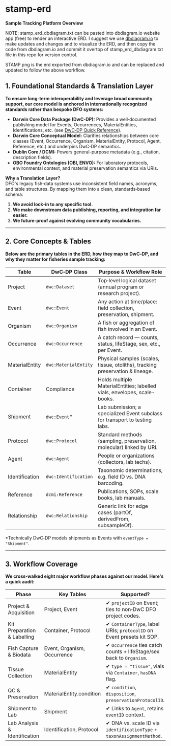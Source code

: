 # stamp-erd

**Sample Tracking Platform Overview**

NOTE: stamp_erd_dbdiagram.txt can be pasted into dbdiagram.io website app (free) to render an interactive ERD. I suggest we use [dbdiagram.io](https://dbdiagram.io) to make updates and changes and to visualize the ERD, and then copy the code from dbdiagram.io and commit it overtop of stamp_erd_dbdiagram.txt file in this repo for version control.

STAMP.png is the erd exported from dbdiagram.io and can be replaced and updated to follow the above workflow.

## 1. Foundational Standards & Translation Layer

**To ensure long‑term interoperability and leverage broad community support, our core model is anchored in internationally recognized standards rather than bespoke DFO systems:**

- **Darwin Core Data Package (DwC‑DP):** Provides a well‑documented publishing model for Events, Occurrences, MaterialEntities, Identifications, etc. (see [DwC‑DP Quick Reference](https://gbif.github.io/dwc-dp/qrg/index.html)).
- **Darwin Core Conceptual Model:** Clarifies relationships between core classes (Event, Occurrence, Organism, MaterialEntity, Protocol, Agent, Reference, etc.) and underpins DwC‑DP semantics.
- **Dublin Core / DCMI:** Powers general-purpose metadata (e.g., citation, description fields).
- **OBO Foundry Ontologies (OBI, ENVO):** For laboratory protocols, environmental context, and material preservation semantics via URIs.

**Why a Translation Layer?**  
DFO's legacy fish‑data systems use inconsistent field names, acronyms, and table structures. By mapping them into a clean, standards‑based schema:

1. **We avoid lock‑in to any specific tool.**
2. **We make downstream data publishing, reporting, and integration far easier.**
3. **We future‑proof against evolving community vocabularies.**

---

## 2. Core Concepts & Tables

**Below are the primary tables in the ERD, how they map to DwC‑DP, and why they matter for fisheries sample tracking:**

| **Table**        | **DwC‑DP Class**     | **Purpose & Workflow Role** |
|------------------|----------------------|------------------------------|
| Project          | `dwc:Dataset`        | Top‑level logical dataset (annual program or research project). |
| Event            | `dwc:Event`          | Any action at time/place: field collection, preservation, shipment. |
| Organism         | `dwc:Organism`       | A fish or aggregation of fish involved in an Event. |
| Occurrence       | `dwc:Occurrence`     | A catch record — counts, status, lifeStage, sex, etc., per Event. |
| MaterialEntity   | `dwc:MaterialEntity` | Physical samples (scales, tissue, otoliths), tracking preservation & lineage. |
| Container        | Compliance           | Holds multiple MaterialEntities; labelled vials, envelopes, scale-books. |
| Shipment         | `dwc:Event`*         | Lab submission; a specialized Event subclass for transport to testing labs. |
| Protocol         | `dwc:Protocol`       | Standard methods (sampling, preservation, molecular) linked by URI. |
| Agent            | `dwc:Agent`          | People or organizations (collectors, lab techs). |
| Identification   | `dwc:Identification` | Taxonomic determinations, e.g. field ID vs. DNA barcoding. |
| Reference        | `dcmi:Reference`     | Publications, SOPs, scale books, lab manuals. |
| Relationship     | `dwc:Relationship`   | Generic link for edge cases (partOf, derivedFrom, subsampleOf). |

\*Technically DwC‑DP models shipments as Events with `eventType = "Shipment"`.

---

## 3. Workflow Coverage

**We cross‑walked eight major workflow phases against our model. Here's a quick audit:**

| **Phase**               | **Key Tables**               | **Supported?** |
|-------------------------|------------------------------|----------------|
| Project & Acquisition   | Project, Event               | ✔ `projectID` on Event; ties to non‑DwC DFO project codes. |
| Kit Preparation & Labelling | Container, Protocol     | ✔ `ContainerType`, label URIs; `protocolID` on Event presets kit SOP. |
| Fish Capture & Biodata  | Event, Organism, Occurrence  | ✔ `Occurrence` ties catch counts + lifeStage/sex back to `Organism`. |
| Tissue Collection       | MaterialEntity               | ✔ `type = "tissue"`, vials via `Container`, `hasDNA` flag. |
| QC & Preservation       | MaterialEntity.condition     | ✔ `condition`, `disposition`, `preservationProtocolID`. |
| Shipment to Lab         | Shipment                     | ✔ Links to `Agent`, retains `eventID` context. |
| Lab Analysis & Identification | Identification, Protocol | ✔ DNA vs. scale ID via `identificationType` + `taxonAssignmentMethod`. |

